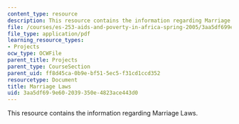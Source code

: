 ```yaml
---
content_type: resource
description: This resource contains the information regarding Marriage Laws.
file: /courses/es-253-aids-and-poverty-in-africa-spring-2005/3aa5df699e602039350e4823ace443d0_MITES_253S05_melissa_lat.pdf
file_type: application/pdf
learning_resource_types:
- Projects
ocw_type: OCWFile
parent_title: Projects
parent_type: CourseSection
parent_uid: ff8d45ca-0b9e-bf51-5ec5-f31cd1ccd352
resourcetype: Document
title: Marriage Laws
uid: 3aa5df69-9e60-2039-350e-4823ace443d0
---
```

This resource contains the information regarding Marriage Laws.